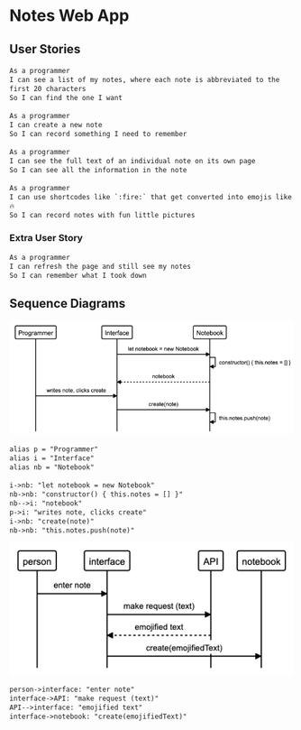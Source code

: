 # Notes Web App

## User Stories

```
As a programmer
I can see a list of my notes, where each note is abbreviated to the first 20 characters
So I can find the one I want

As a programmer
I can create a new note
So I can record something I need to remember

As a programmer
I can see the full text of an individual note on its own page
So I can see all the information in the note

As a programmer
I can use shortcodes like `:fire:` that get converted into emojis like 🔥
So I can record notes with fun little pictures
```

### Extra User Story

```
As a programmer
I can refresh the page and still see my notes
So I can remember what I took down
```

## Sequence Diagrams

![creating-note](public/images/creating-note.png)

```flow
alias p = "Programmer"
alias i = "Interface"
alias nb = "Notebook"

i->nb: "let notebook = new Notebook"
nb->nb: "constructor() { this.notes = [] }"
nb-->i: "notebook"
p->i: "writes note, clicks create"
i->nb: "create(note)"
nb->nb: "this.notes.push(note)"
```

![api-request](public/images/api-request.png)

```flow
person->interface: "enter note"
interface->API: "make request (text)"
API-->interface: "emojified text"
interface->notebook: "create(emojifiedText)"
```
